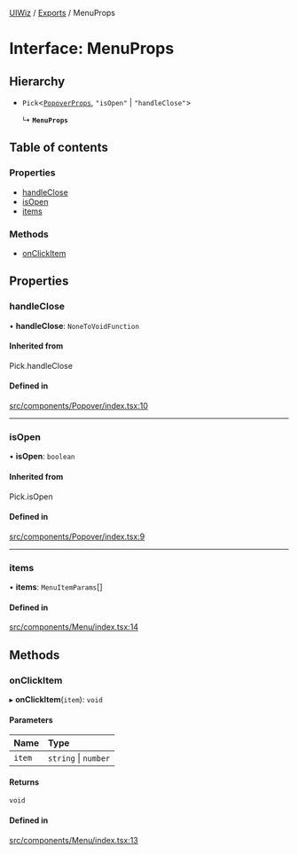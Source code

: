 [UIWiz](../README.md) / [Exports](../modules.md) / MenuProps

# Interface: MenuProps

## Hierarchy

- `Pick`\<[`PopoverProps`](PopoverProps.md), `"isOpen"` \| `"handleClose"`\>

  ↳ **`MenuProps`**

## Table of contents

### Properties

- [handleClose](MenuProps.md#handleclose)
- [isOpen](MenuProps.md#isopen)
- [items](MenuProps.md#items)

### Methods

- [onClickItem](MenuProps.md#onclickitem)

## Properties

### handleClose

• **handleClose**: `NoneToVoidFunction`

#### Inherited from

Pick.handleClose

#### Defined in

[src/components/Popover/index.tsx:10](https://github.com/milad-afkhami/ui-wiz/blob/2a8f5d9551e165b307f5679441be984038f224a2/src/components/Popover/index.tsx#L10)

---

### isOpen

• **isOpen**: `boolean`

#### Inherited from

Pick.isOpen

#### Defined in

[src/components/Popover/index.tsx:9](https://github.com/milad-afkhami/ui-wiz/blob/2a8f5d9551e165b307f5679441be984038f224a2/src/components/Popover/index.tsx#L9)

---

### items

• **items**: `MenuItemParams`[]

#### Defined in

[src/components/Menu/index.tsx:14](https://github.com/milad-afkhami/ui-wiz/blob/2a8f5d9551e165b307f5679441be984038f224a2/src/components/Menu/index.tsx#L14)

## Methods

### onClickItem

▸ **onClickItem**(`item`): `void`

#### Parameters

| Name   | Type                 |
| :----- | :------------------- |
| `item` | `string` \| `number` |

#### Returns

`void`

#### Defined in

[src/components/Menu/index.tsx:13](https://github.com/milad-afkhami/ui-wiz/blob/2a8f5d9551e165b307f5679441be984038f224a2/src/components/Menu/index.tsx#L13)
